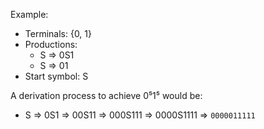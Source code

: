Example:
- Terminals: {0, 1}
- Productions:
	- S => 0S1
	- S => 01
- Start symbol: S

A derivation process to achieve 0⁵1⁵ would be:

- S => 0S1 => 00S11 => 000S111 => 0000S1111 => `0000011111`